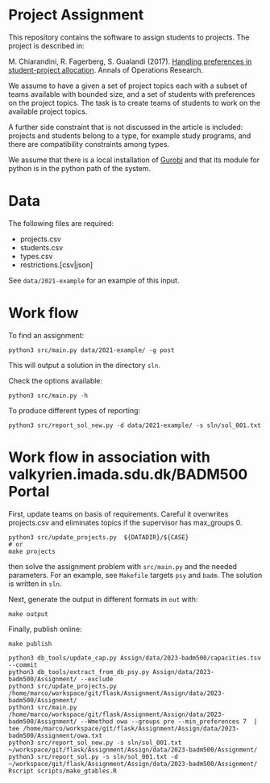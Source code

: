 Project Assignment
==================

This repository contains the software to assign students to
projects. The project is described in:

M. Chiarandini, R. Fagerberg, S. Gualandi (2017). [Handling
preferences in student-project
allocation](https://doi.org/10.1007/s10479-017-2710-1). Annals of
Operations Research.

We assume to have a given a set of project topics each with a subset
of teams available with bounded size, and a set of students with
preferences on the project topics. The task is to create teams of
students to work on the available project topics.

A further side constraint that is not discussed in the article is
included: projects and students belong to a type, for example study
programs, and there are compatibility constraints among types.


We assume that there is a local installation of
[Gurobi](http://www.gurobi.com) and that its module for python is in
the python path of the system.


Data
====

The following files are required:
- projects.csv
- students.csv
- types.csv
- restrictions.[csv|json]


See `data/2021-example` for an example of this input.


Work flow
=========

To find an assignment:
```
python3 src/main.py data/2021-example/ -g post
```
This will output a solution in the directory `sln`.

Check the options available:
```
python3 src/main.py -h
```

To produce different types of reporting:
```
python3 src/report_sol_new.py -d data/2021-example/ -s sln/sol_001.txt
```



Work flow in association with valkyrien.imada.sdu.dk/BADM500 Portal
===================================================================

First, update teams on basis of requirements. Careful it overwrites
projects.csv and eliminates topics if the supervisor has max_groups 0.

```{bash}
python3 src/update_projects.py  ${DATADIR}/${CASE}
# or
make projects
```

then solve the assignment problem with `src/main.py` and the needed parameters. For
an example, see `Makefile` targets `psy` and `badm`. The solution is
written in `sln`.

Next, generate the output in different formats in `out` with:

```
make output
```

Finally, publish online:
```
make publish
```

```
python3 db_tools/update_cap.py Assign/data/2023-badm500/capacities.tsv --commit
python3 db_tools/extract_from_db_psy.py Assign/data/2023-badm500/Assignment/ --exclude
python3 src/update_projects.py /home/marco/workspace/git/flask/Assignment/Assign/data/2023-badm500/Assignment/
python3 src/main.py /home/marco/workspace/git/flask/Assignment/Assign/data/2023-badm500/Assignment/ --Wmethod owa --groups pre --min_preferences 7  | tee /home/marco/workspace/git/flask/Assignment/Assign/data/2023-badm500/Assignment/owa.txt
python3 src/report_sol_new.py -s sln/sol_001.txt ~/workspace/git/flask/Assignment/Assign/data/2023-badm500/Assignment/
python3 src/report_sol.py -s sln/sol_001.txt -d ~/workspace/git/flask/Assignment/Assign/data/2023-badm500/Assignment/
Rscript scripts/make_gtables.R
```
